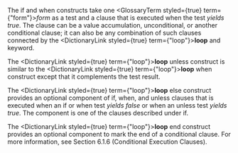  



The if and when constructs take one <GlossaryTerm styled={true} term={"form"}><i>form</i></GlossaryTerm> as a test and a clause that is executed when the test *yields true*. The clause can be a value accumulation, unconditional, or another conditional clause; it can also be any combination of such clauses connected by the <DictionaryLink styled={true} term={"loop"}><b>loop</b></DictionaryLink> and keyword. 



The <DictionaryLink styled={true} term={"loop"}><b>loop</b></DictionaryLink> unless construct is similar to the <DictionaryLink styled={true} term={"loop"}><b>loop</b></DictionaryLink> when construct except that it complements the test result. 



The <DictionaryLink styled={true} term={"loop"}><b>loop</b></DictionaryLink> else construct provides an optional component of if, when, and unless clauses that is executed when an if or when test *yields false* or when an unless test *yields true*. The component is one of the clauses described under if. 



The <DictionaryLink styled={true} term={"loop"}><b>loop</b></DictionaryLink> end construct provides an optional component to mark the end of a conditional clause. For more information, see Section 6.1.6 (Conditional Execution Clauses). 



